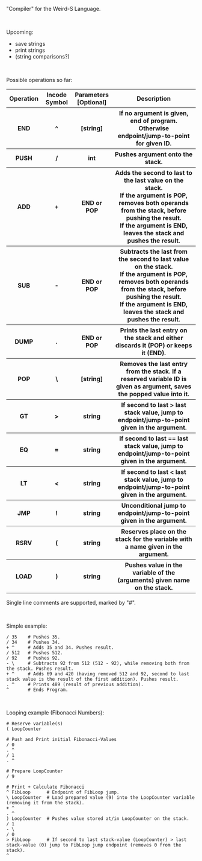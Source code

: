"Compiler" for the Weird-S Language.<br>

<br>

Upcoming:
- save strings
- print strings
- (string comparisons?)

<br>

Possible operations so far:
<table>
 <tr>
  <th>Operation</th>
  <th>Incode Symbol</th>
  <th>
   Parameters<br>
   [Optional]
  </th>
  <th>Description</th>
 </tr>
 <tr>
  <th>END</th>
  <th>^</th>
  <th>[string]</th>
  <th>If no argument is given, end of program. Otherwise endpoint/jump-to-point for given ID.</th>
 </tr>
 <tr>
  <th>PUSH</th>
  <th>/</th>
  <th>int</th>
  <th>Pushes argument onto the stack.</th>
 </tr>
 <tr>
  <th>ADD</th>
  <th>+</th>
  <th>END or POP</th>
  <th>
   Adds the second to last to the last value on the stack.<br>
   If the argument is POP, removes both operands from the stack, before pushing the result.<br>
   If the argument is END, leaves the stack and pushes the result.<br>
  </th>
 </tr>
 <tr>
  <th>SUB</th>
  <th>-</th>
  <th>END or POP</th>
  <th>
   Subtracts the last from the second to last value on the stack.<br>
   If the argument is POP, removes both operands from the stack, before pushing the result.<br>
   If the argument is END, leaves the stack and pushes the result.<br>
  </th>
 </tr>
 <tr>
  <th>DUMP</th>
  <th>.</th>
  <th>END or POP</th>
  <th>Prints the last entry on the stack and either discards it (POP) or keeps it (END).</th>
 </tr>
 <tr>
  <th>POP</th>
  <th>\</th>
  <th>[string]</th>
  <th>Removes the last entry from the stack. If a reserved variable ID is given as argument, saves the popped value into it.</th>
 </tr>
 <tr>
  <th>GT</th>
  <th>></th>
  <th>string</th>
  <th>If second to last > last stack value, jump to endpoint/jump-to-point given in the argument.</th>
 </tr>
 <tr>
  <th>EQ</th>
  <th>=</th>
  <th>string</th>
  <th>If second to last == last stack value, jump to endpoint/jump-to-point given in the argument.</th>
 </tr>
 <tr>
  <th>LT</th>
  <th><</th>
  <th>string</th>
  <th>If second to last < last stack value, jump to endpoint/jump-to-point given in the argument.</th>
 </tr>
 <tr>
  <th>JMP</th>
  <th>!</th>
  <th>string</th>
  <th>Unconditional jump to endpoint/jump-to-point given in the argument.</th>
 </tr>
 <tr>
  <th>RSRV</th>
  <th>(</th>
  <th>string</th>
  <th>Reserves place on the stack for the variable with a name given in the argument.</th>
 </tr>
 <tr>
  <th>LOAD</th>
  <th>)</th>
  <th>string</th>
  <th>Pushes value in the variable of the (arguments) given name on the stack.</th>
 </tr>
</table>

Single line comments are supported, marked by "#".

<br>

Simple example:
```
/ 35    # Pushes 35.
/ 34    # Pushes 34.
+ ^     # Adds 35 and 34. Pushes result.
/ 512   # Pushes 512.
/ 92    # Pushes 92.
- \     # Subtracts 92 from 512 (512 - 92), while removing both from the stack. Pushes result.
+ ^     # Adds 69 and 420 (having removed 512 and 92, second to last stack value is the result of the first addition). Pushes result.
. ^     # Prints 489 (result of previous addition).
^       # Ends Program.
```

<br>

Looping example (Fibonacci Numbers):
```
# Reserve variable(s)
( LoopCounter

# Push and Print initial Fibonacci-Values
/ 0
. ^
/ 1
. ^

# Prepare LoopCounter
/ 9

# Print + Calculate Fibonacci
^ FibLoop      # Endpoint of FibLoop jump.
\ LoopCounter  # Load prepared value (9) into the LoopCounter variable (removing it from the stack).
+ ^
. ^
) LoopCounter  # Pushes value stored at/in LoopCounter on the stack.
/ 1
- \
/ 0
> FibLoop      # If second to last stack-value (LoopCounter) > last stack-value (0) jump to FibLoop jump endpoint (removes 0 from the stack).
^
```
